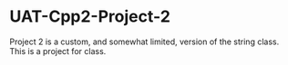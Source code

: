 # UAT-Cpp2-Project-2
Project 2 is a custom, and somewhat limited, version of the string class. This is a project for class.
